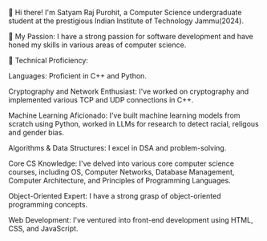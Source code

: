 👋 Hi there! I'm Satyam Raj Purohit, a Computer Science undergraduate student at the prestigious Indian Institute of Technology Jammu(2024).

🚀 My Passion: I have a strong passion for software development and have honed my skills in various areas of computer science.

🌟 Technical Proficiency:

Languages: Proficient in C++ and Python.

Cryptography and Network Enthusiast: I've worked on cryptography and implemented various TCP and UDP connections in C++.

Machine Learning Aficionado: I've built machine learning models from scratch using Python, worked in LLMs for research to detect racial, religous and gender bias.

Algorithms & Data Structures: I excel in DSA and problem-solving.

Core CS Knowledge: I've delved into various core computer science courses, including OS, Computer Networks, Database Management, Computer Architecture, and Principles of Programming Languages.

Object-Oriented Expert: I have a strong grasp of object-oriented programming concepts.

Web Development: I've ventured into front-end development using HTML, CSS, and JavaScript.
